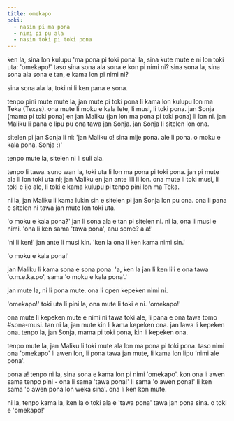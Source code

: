 ```yaml
---
title: omekapo
poki:
  - nasin pi ma pona
  - nimi pi pu ala
  - nasin toki pi toki pona
---
```


ken la, sina lon kulupu 'ma pona pi toki pona' la, sina kute mute e ni lon toki uta: 'omekapo!' taso sina sona ala sona e kon pi nimi ni? sina sona la, sina sona ala sona e tan, e kama lon pi nimi ni?

sina sona ala la, toki ni li ken pana e sona.

tenpo pini mute mute la, jan mute pi toki pona li kama lon kulupu lon ma Teka (Texas). ona mute li moku e kala lete, li musi, li toki pona.  jan Sonja (mama pi toki pona) en jan Maliku (jan lon ma pona pi toki pona) li lon ni. jan Maliku li pana e lipu pu ona tawa jan Sonja. jan Sonja li sitelen lon ona.

sitelen pi jan Sonja li ni: 'jan Maliku o! sina mije pona. ale li pona. o moku e kala pona. Sonja :)'

tenpo mute la, sitelen ni li suli ala.

tenpo li tawa. suno wan la, toki uta li lon ma pona pi toki pona. jan pi mute ala li lon toki uta ni; jan Maliku en jan ante lili li lon. ona mute li toki musi, li toki e ijo ale, li toki e kama kulupu pi tenpo pini lon ma Teka.

ni la, jan Maliku li kama lukin sin e sitelen pi jan Sonja lon pu ona. ona li pana e sitelen ni tawa jan mute lon toki uta.

'o moku e kala pona?' jan li sona ala e tan pi sitelen ni. ni la, ona li musi e nimi. 'ona li ken sama 'tawa pona', anu seme? a a!'

'ni li ken!' jan ante li musi kin. 'ken la ona li ken kama nimi sin.'

'o moku e kala pona!'

jan Maliku li kama sona e sona pona. 'a, ken la jan li ken lili e ona tawa 'o.m.e.ka.po', sama 'o moku e kala pona'.'

jan mute la, ni li pona mute. ona li open kepeken nimi ni.

'omekapo!' toki uta li pini la, ona mute li toki e ni. 'omekapo!'

ona mute li kepeken mute e nimi ni tawa toki ale, li pana e ona tawa tomo #sona-musi. tan ni la, jan mute kin li kama kepeken ona. jan lawa li kepeken ona. tenpo la, jan Sonja, mama pi toki pona, kin li kepeken ona.

tenpo mute la, jan Maliku li toki mute ala lon ma pona pi toki pona. taso nimi ona 'omekapo' li awen lon, li pona tawa jan mute, li kama lon lipu 'nimi ale pona'.

pona a! tenpo ni la, sina sona e kama lon pi nimi 'omekapo'. kon ona li awen sama tenpo pini - ona li sama 'tawa pona!' li sama 'o awen pona!' li ken sama 'o awen pona lon weka sina'. ona li ken kon mute.

ni la, tenpo kama la, ken la o toki ala e 'tawa pona' tawa jan pona sina. o toki e 'omekapo!'
